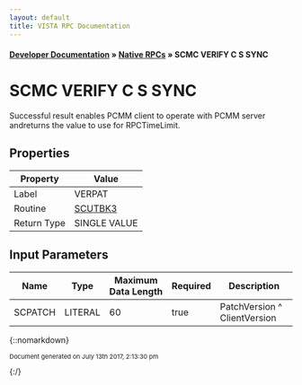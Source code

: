 ```yaml
---
layout: default
title: VISTA RPC Documentation
---
```


#### [Developer Documentation](../index) &#187; [Native RPCs](TableOfContents) &#187; SCMC VERIFY C S SYNC<br/>
# SCMC VERIFY C S SYNC

Successful result enables PCMM client to operate with PCMM server andreturns the value to use for RPCTimeLimit.

## Properties

Property | Value
--- | ---
Label | VERPAT
Routine | [SCUTBK3](http://code.osehra.org/dox/Routine_SCUTBK3_source.html)
Return Type | SINGLE VALUE


## Input Parameters

Name | Type | Maximum Data Length | Required | Description
--- | --- | --- | --- | ---
SCPATCH | LITERAL | 60 | true | PatchVersion ^ ClientVersion



{::nomarkdown} <br/><p style="font-size: 11px">Document generated on July 13th 2017, 2:13:30 pm</p>{:/}